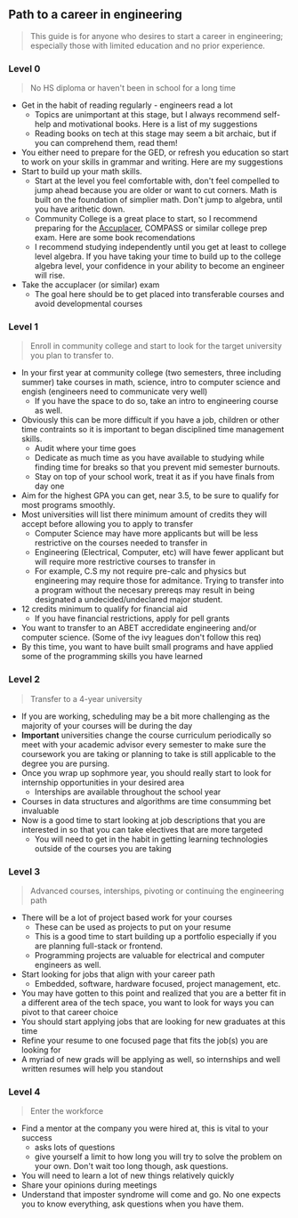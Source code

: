 ## Path to a career in engineering
> This guide is for anyone who desires to start a career in engineering; especially those with limited education and no prior experience. 

### Level 0 
> No HS diploma or haven't been in school for a long time
- Get in the habit of reading regularly - engineers read a lot
  - Topics are unimportant at this stage, but I always recommend self-help and motivational books. Here is a list of my suggestions 
  - Reading books on tech at this stage may seem a bit archaic, but if you can comprehend them, read them!
- You either need to prepare for the GED, or refresh you education so start to work on your skills in grammar and writing. Here are my suggestions
- Start to build up your math skills.
  - Start at the level you feel comfortable with, don't feel compelled to jump ahead because you are older or want to cut corners. Math is built on the foundation of simplier math. Don't jump to algebra, until you have arithetic down.
  - Community College is a great place to start, so I recommend preparing for the [Accuplacer](https://amzn.to/3NSMASo), COMPASS or similar college prep exam. Here are some book recomendations
  - I recommend studying independently until you get at least to college level algebra. If you have taking your time to build up to the college algebra level, your confidence in your ability to become an engineer will rise. 
- Take the accuplacer (or similar) exam
  - The goal here should be to get placed into transferable courses and avoid developmental courses
 
### Level 1
> Enroll in community college and start to look for the target university you plan to transfer to.
- In your first year at community college (two semesters, three including summer) take courses in math, science, intro to computer science and engish (engineers need to communicate very well)
  - If you have the space to do so, take an intro to engineering course as well. 
- Obviously this can be more difficult if you have a job, children or other time contraints so it is important to began disciplined time management skills. 
  - Audit where your time goes
  - Dedicate as much time as you have available to studying while finding time for breaks so that you prevent mid semester burnouts. 
  - Stay on top of your school work, treat it as if you have finals from day one
- Aim for the highest GPA you can get, near 3.5, to be sure to qualify for most programs smoothly. 
- Most universities will list there minimum amount of credits they will accept before allowing you to apply to transfer
  - Computer Science may have more applicants but will be less restrictive on the courses needed to transfer in
  - Engineering (Electrical, Computer, etc) will have fewer applicant but will require more restrictive courses to transfer in
  - For example, C.S my not require pre-calc and physics but engineering may require those for admitance. Trying to transfer into a program without the necesary prereqs may result in being designated a undecided/undeclared major student. 
- 12 credits minimum to qualify for financial aid
  - If you have financial restrictions, apply for pell grants
- You want to transfer to an ABET accredidate engineering and/or computer science. (Some of the ivy leagues don't follow this req)
- By this time, you want to have built small programs and have applied some of the programming skills you have learned

### Level 2
> Transfer to a 4-year university 
- If you are working, scheduling may be a bit more challenging as the majority of your courses will be during the day
- **Important** universities change the course curriculum periodically so meet with your academic advisor every semester to make sure the coursework you are taking or planning to take is still applicable to the degree you are pursing. 
- Once you wrap up sophmore year, you should really start to look for internship opportunities in your desired area
  - Interships are available throughout the school year
- Courses in data structures and algorithms are time consumming bet invaluable
- Now is a good time to start looking at job descriptions that you are interested in so that you can take electives that are more targeted
  - You will need to get in the habit in getting learning technologies outside of the courses you are taking

### Level 3
> Advanced courses, interships, pivoting or continuing the engineering path
- There will be a lot of project based work for your courses
  - These can be used as projects to put on your resume
  - This is a good time to start building up a portfolio especially if you are planning full-stack or frontend.
  - Programming projects are valuable for electrical and computer engineers as well. 
- Start looking for jobs that align with your career path
  - Embedded, software, hardware focused, project management, etc.
 - You may have gotten to this point and realized that you are a better fit in a different area of the tech space, you want to look for ways you can pivot to that career choice
 - You should start applying jobs that are looking for new graduates at this time
 - Refine your resume to one focused page that fits the job(s) you are looking for
  - A myriad of new grads will be applying as well, so internships and well written resumes will help you standout 
  
### Level 4
> Enter the workforce
- Find a mentor at the company you were hired at, this is vital to your success
  - asks lots of questions
  - give yourself a limit to how long you will try to solve the problem on your own. Don't wait too long though, ask questions. 
- You will need to learn a lot of new things relatively quickly
- Share your opinions during meetings
- Understand that imposter syndrome will come and go. No one expects you to know everything, ask questions when you have them. 


